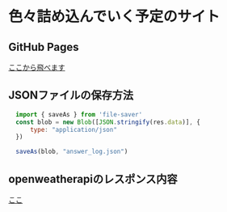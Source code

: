 # 色々詰め込んでいく予定のサイト

## GitHub Pages

[ここから飛べます](https://www.ordev.link/)

## JSONファイルの保存方法

```js
  import { saveAs } from 'file-saver'
  const blob = new Blob([JSON.stringify(res.data)], {
      type: "application/json"
  })

  saveAs(blob, "answer_log.json")
```

## openweatherapiのレスポンス内容

[ここ](https://openweathermap.org/api/one-call-api)
